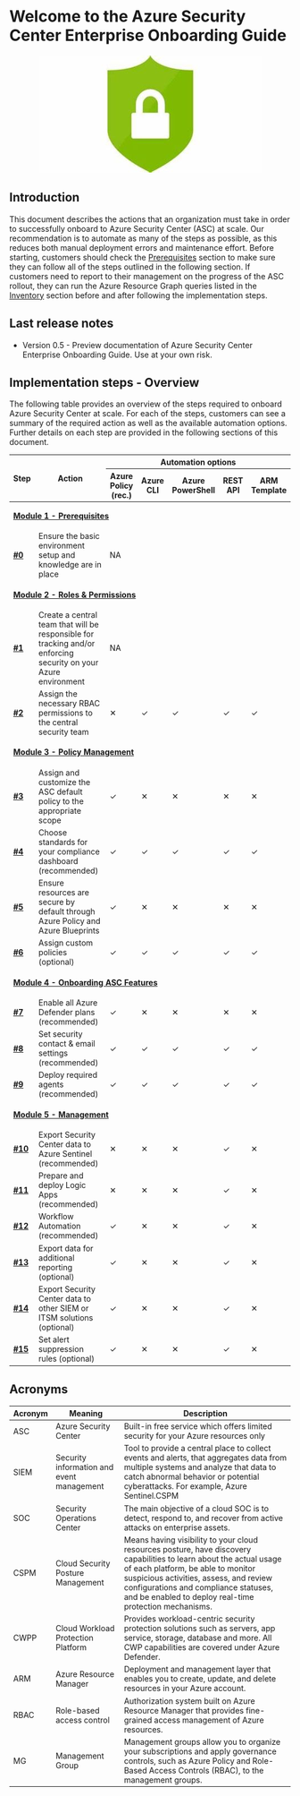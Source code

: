 # Welcome to the Azure Security Center Enterprise Onboarding Guide

<p align="center">
<img src="./Images/asc-logo.jpeg?raw=true">
</p>

## Introduction
This document describes the actions that an organization must take in order to successfully onboard to Azure Security Center (ASC) at scale. Our recommendation is to automate as many of the steps as possible, as this reduces both manual deployment errors and maintenance effort. Before starting, customers should check the [Prerequisites](./Modules/1-Prerequisites.md) section to make sure they can follow all of the steps outlined in the following section. If customers need to report to their management on the progress of the ASC rollout, they can run the Azure Resource Graph queries listed in the [Inventory](/.Inventory) section before and after following the implementation steps.

## Last release notes

* Version 0.5 - Preview documentation of Azure Security Center Enterprise Onboarding Guide. Use at your own risk.

## Implementation steps - Overview
The following table provides an overview of the steps required to onboard Azure Security Center at scale. For each of the steps, customers can see a summary of the required action as well as the available automation options. Further details on each step are provided in the following sections of this document.
<table>
    <thead>
        <tr>
            <th rowspan=2>Step</th>
            <th rowspan=2>Action</th>
            <th colspan="5">Automation options</th>
        </tr>
        <tr>
            <th>Azure Policy (rec.)</th>
            <th>Azure CLI</th>
            <th>Azure PowerShell</th>
            <th>REST API</th>
            <th>ARM Template</th>
        </tr>
    </thead>
    <tbody>
        <tr>
            <td colspan=7>
            
[**Module 1 - Prerequisites**](./Modules/1-Prerequisites.md)
            </td>
        </tr>
        <tr>
            <td>
                
[**#0**](./Modules/1-Prerequisites.md#step-0--ensure-the-basic-environment-setup-and-knowledge-are-in-place)</td>
            <td>Ensure the basic environment setup and knowledge are in place</td>
            <td colspan="5">NA</td>
        </tr>
        <tr>
            <td colspan=7>

**[Module 2 - Roles & Permissions](./Modules/2-Roles-and-Permissions.md)**
            </td>
        </tr>
        <tr>
            <td>[**#1**](./Modules/2-Roles-and-Permissions.md#step-1---create-a-central-team-that-will-be-responsible-for-tracking-andor-enforcing-security-on-your-azure-environment)</td>
            <td>Create a central team that will be responsible for tracking and/or enforcing security on your Azure environment</td>
            <td colspan="5">NA</td>
        </tr>
        <tr>
            <td>
                [**#2**](./Modules/2-Roles-and-Permissions.md#step-2---assign-the-necessary-rbac-permissions-to-the-central-security-team)
            </td>
            <td>Assign the necessary RBAC permissions to the central security team</td>
            <td>&#10005;</td>
            <td>&#10003;</td>
            <td>&#10003;</td>
            <td>&#10003;</td>
            <td>&#10003;</td>
        </tr>
        <tr>
            <td colspan=7>

**[Module 3 - Policy Management](./Modules/3-Policy-Management.md)**
            </td>
        </tr>
        <tr>
            <td>[**#3**](./Modules/3-Policy-Management.md#step-3---assign-and-customize-the-asc-default-policy) </td>
            <td>Assign and customize the ASC default policy to the appropriate scope</td>
            <td>&#10003;</td>
            <td>&#10005;</td>
            <td>&#10005;</td>
            <td>&#10005;</td>
            <td>&#10005;</td>
        </tr>
        <tr>
            <td>[**#4**](./Modules/3-Policy-Management.md#step-4---choose-standards-for-your-compliance-dashboard-recommended)</td>
            <td>Choose standards for your compliance dashboard (recommended)</td>
            <td>&#10003;</td>
            <td>&#10003;</td>
            <td>&#10003;</td>
            <td>&#10003;</td>
            <td>&#10003;</td>
        </tr>
        <tr>
            <td>[**#5**](./Modules/3-Policy-Management.md#step-5---ensure-resources-are-secure-by-default-through-azure-policy-and-azure-blueprints-recommended)</td>
            <td>Ensure resources are secure by default through Azure Policy and Azure Blueprints</td>
            <td>&#10003;</td>
            <td>&#10005;</td>
            <td>&#10005;</td>
            <td>&#10005;</td>
            <td>&#10005;</td>
        </tr>
        <tr>
            <td>[**#6**](./Modules/3-Policy-Management.md#step-6---assign-custom-policies-optional)</td>
            <td>Assign custom policies (optional)</td>
            <td>&#10003;</td>
            <td>&#10003;</td>
            <td>&#10003;</td>
            <td>&#10003;</td>
            <td>&#10003;</td>
        </tr>
        <tr>
            <td colspan=7>

**[Module 4 - Onboarding ASC Features](./Modules/4-Onboarding-ASC-Features.md)**
            </td>
        </tr>
        <tr>
            <td>[**#7**](./Modules/4-Onboarding-ASC-Features.md#step-7---enable-all-azure-defender-plans-recommended)</td>
            <td>Enable all Azure Defender plans (recommended)</td>
            <td>&#10003;</td>
            <td>&#10005;</td>
            <td>&#10005;</td>
            <td>&#10005;</td>
            <td>&#10005;</td>
        </tr>
        <tr>
            <td>[**#8**](./Modules/4-Onboarding-ASC-Features.md#step-8---set-security-contact--email-settings-recommended)</td>
            <td>Set security contact & email settings (recommended)</td>
            <td>&#10003;</td>
            <td>&#10003;</td>
            <td>&#10003;</td>
            <td>&#10003;</td>
            <td>&#10003;</td>
        </tr>
        <tr>
            <td>[**#9**](./Modules/4-Onboarding-ASC-Features.md#step-9---deploy-required-agents-recommended)</td>
            <td>Deploy required agents (recommended)</td>
            <td>&#10003;</td>
            <td>&#10003;</td>
            <td>&#10003;</td>
            <td>&#10003;</td>
            <td>&#10003;</td>
        </tr>
        <tr>
            <td colspan=7>

**[Module 5 - Management](./Modules/5-Management.md)**
            </td>
        </tr>
        <tr>
            <td>[**#10**](./Modules/5-Management.md#step-10---export-security-center-data-to-azure-sentinel-recommended)</td>
            <td>Export Security Center data to Azure Sentinel (recommended)</td>
            <td>&#10005;</td>
            <td>&#10005;</td>
            <td>&#10005;</td>
            <td>&#10003;</td>
            <td>&#10005;</td>
        </tr>
        <tr>
            <td>[**#11**](./Modules/5-Management.md#step-11---prepare-and-deploy-logic-apps-recommended)</td>
            <td>Prepare and deploy Logic Apps (recommended)</td>
            <td>&#10005;</td>
            <td>&#10005;</td>
            <td>&#10005;</td>
            <td>&#10003;</td>
            <td>&#10005;</td>
        </tr>
        <tr>
            <td>[**#12**](./Modules/5-Management.md#step-12---workflow-automation-recommended)</td>
            <td>Workflow Automation (recommended)</td>
            <td>&#10003;</td>
            <td>&#10005;</td>
            <td>&#10005;</td>
            <td>&#10003;</td>
            <td>&#10005;</td>
        </tr>
        <tr>
            <td>[**#13**](./Modules/5-Management.md#step-13---export-data-for-additional-reporting-optional)</td>
            <td>Export data for additional reporting (optional)</td>
            <td>&#10003;</td>
            <td>&#10005;</td>
            <td>&#10005;</td>
            <td>&#10003;</td>
            <td>&#10005;</td>
        </tr>
        <tr>
            <td>[**#14**](./Modules/5-Management.md#step-14---export-security-center-data-to-other-siem-or-itsm-solutions-optional)</td>
            <td>Export Security Center data to other SIEM or ITSM solutions (optional)</td>
            <td>&#10003;</td>
            <td>&#10005;</td>
            <td>&#10005;</td>
            <td>&#10003;</td>
            <td>&#10005;</td>
        </tr>
        <tr>
            <td>[**#15**](./Modules/5-Management.md#step-15---set-alert-suppression-rules-optional)</td>
            <td>Set alert suppression rules (optional)</td>
            <td>&#10003;</td>
            <td>&#10005;</td>
            <td>&#10005;</td>
            <td>&#10003;</td>
            <td>&#10005;</td>
        </tr>
    </tbody>
</table>

## Acronyms

Acronym | Meaning | Description
------- | --- | -----------
ASC | Azure Security Center | Built-in free service which offers limited security for your Azure resources only
SIEM | Security information and event management | Tool to provide a central place to collect events and alerts, that aggregates data from multiple systems and analyze that data to catch abnormal behavior or potential cyberattacks. For example, Azure Sentinel.CSPM | Cloud Security Posture Management | Automates the identification and remediation of risks across cloud infrastructures. CSPM is Security Center is available for free to all Azure users. The free experience includes CSPM features such as secure score, detection of security misconfigurations in your Azure machines, asset inventory, and more.
SOC | Security Operations Center | The main objective of a cloud SOC is to detect, respond to, and recover from active attacks on enterprise assets.
CSPM | Cloud Security Posture Management | Means having visibility to your cloud resources posture, have discovery capabilities to learn about the actual usage of each platform, be able to monitor suspicious activities, assess, and review configurations and compliance statuses, and be enabled to deploy real-time protection mechanisms.
CWPP | Cloud Workload Protection Platform | Provides workload-centric security protection solutions such as servers, app service, storage, database and more. All CWP capabilities are covered under Azure Defender.
ARM | Azure Resource Manager | Deployment and management layer that enables you to create, update, and delete resources in your Azure account.
RBAC | Role-based access control | Authorization system built on Azure Resource Manager that provides fine-grained access management of Azure resources.
MG | Management Group | Management groups allow you to organize your subscriptions and apply governance controls, such as Azure Policy and Role-Based Access Controls (RBAC), to the management groups.
